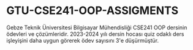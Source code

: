 # GTU-CSE241-OOP-ASSIGMENTS
Gebze Teknik Üniversitesi Bilgisayar Mühendisliği CSE241 OOP dersinin ödevleri ve çözümleridir.
2023-2024 yılı dersin hocası quiz odaklı ders işleyişini daha uygun görerek ödev sayısını 3'e düşürmüştür.
